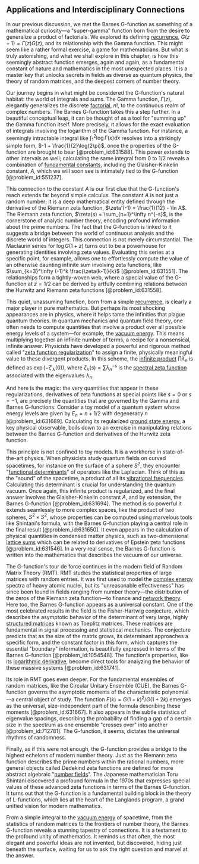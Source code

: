 ## Applications and Interdisciplinary Connections

In our previous discussion, we met the Barnes G-function as something of a mathematical curiosity—a "super-gamma" function born from the desire to generalize a product of factorials. We explored its defining [recurrence](@article_id:260818), $G(z+1) = \Gamma(z)G(z)$, and its relationship with the Gamma function. This might seem like a rather formal exercise, a game for mathematicians. But what is truly astonishing, and what we shall explore in this chapter, is how this seemingly abstract function emerges, again and again, as a fundamental constant of nature and mathematics in the most unexpected places. It is a master key that unlocks secrets in fields as diverse as quantum physics, the theory of random matrices, and the deepest corners of number theory.

Our journey begins in what might be considered the G-function's natural habitat: the world of integrals and sums. The Gamma function, $\Gamma(z)$, elegantly generalizes the discrete [factorial](@article_id:266143), $n!$, to the continuous realm of complex numbers. The Barnes G-function takes this a step further. In a beautiful conceptual leap, it can be thought of as a tool for "summing up" the Gamma function itself. More precisely, it allows for the exact evaluation of integrals involving the logarithm of the Gamma function. For instance, a seemingly intractable integral like $\int_1^2 \log \Gamma(x) dx$ resolves into a strikingly simple form, $-1 + \frac{1}{2}\log(2\pi)$, once the properties of the G-function are brought to bear [@problem_id:631588]. This power extends to other intervals as well; calculating the same integral from 0 to 1/2 reveals a combination of [fundamental constants](@article_id:148280), including the Glaisher-Kinkelin constant, $A$, which we will soon see is intimately tied to the G-function [@problem_id:551237].

This connection to the constant $A$ is our first clue that the G-function's reach extends far beyond simple calculus. The constant $A$ is not just a random number; it is a deep mathematical entity defined through the derivative of the Riemann zeta function, $\zeta'(-1) = \frac{1}{12} - \ln A$. The Riemann zeta function, $\zeta(s) = \sum_{n=1}^\infty n^{-s}$, is the cornerstone of analytic number theory, encoding profound information about the prime numbers. The fact that the G-function is linked to it suggests a bridge between the world of continuous analysis and the discrete world of integers. This connection is not merely circumstantial. The Maclaurin series for $\log G(1+z)$ turns out to be a powerhouse for generating identities involving zeta values. Evaluating this series at a specific point, for example, allows one to effortlessly compute the value of an otherwise daunting infinite sum involving zeta functions, like $\sum_{k=3}^\infty (-1)^k \frac{\zeta(k-1)}{k}$ [@problem_id:631551]. The relationships form a tightly-woven web, where a special value of the G-function at $z=1/2$ can be derived by artfully combining relations between the Hurwitz and Riemann zeta functions [@problem_id:631558].

This quiet, unassuming function, born from a simple [recurrence](@article_id:260818), is clearly a major player in pure mathematics. But perhaps its most shocking appearances are in physics, where it helps tame the infinities that plague quantum theories. In quantum mechanics and quantum field theory, one often needs to compute quantities that involve a product over all possible energy levels of a system—for example, the [vacuum energy](@article_id:154573). This means multiplying together an infinite number of terms, a recipe for a nonsensical, infinite answer. Physicists have developed a powerful and rigorous method called "[zeta function regularization](@article_id:172224)" to assign a finite, physically meaningful value to these divergent products. In this scheme, the [infinite product](@article_id:172862) $\prod \lambda_n$ is defined as $\exp(-\zeta'_\lambda(0))$, where $\zeta_\lambda(s) = \sum \lambda_n^{-s}$ is the [spectral zeta function](@article_id:197088) associated with the eigenvalues $\lambda_n$.

And here is the magic: the very quantities that appear in these regularizations, derivatives of zeta functions at special points like $s=0$ or $s=-1$, are precisely the quantities that are governed by the Gamma and Barnes G-functions. Consider a toy model of a quantum system whose energy levels are given by $E_n = n+1/2$ with degeneracy $n$ [@problem_id:631689]. Calculating its regularized [ground state energy](@article_id:146329), a key physical observable, boils down to an exercise in manipulating relations between the Barnes G-function and derivatives of the Hurwitz zeta function.

This principle is not confined to toy models. It is a workhorse in state-of-the-art physics. When physicists study quantum fields on curved spacetimes, for instance on the surface of a sphere $S^2$, they encounter "[functional determinants](@article_id:189551)" of operators like the Laplacian. Think of this as the "sound" of the spacetime, a product of all its [vibrational frequencies](@article_id:198691). Calculating this determinant is crucial for understanding the quantum vacuum. Once again, this infinite product is regularized, and the final answer involves the Glaisher-Kinkelin constant $A$, and by extension, the Barnes G-function [@problem_id:631694]. The method is so powerful it extends seamlessly to more complex spaces, like the product of two spheres, $S^2 \times S^2$, whose properties can be computed using marvelous tools like Shintani's formula, with the Barnes G-function playing a central role in the final result [@problem_id:631650]. It even appears in the calculation of physical quantities in condensed matter physics, such as two-dimensional [lattice sums](@article_id:190530) which can be related to derivatives of Epstein zeta functions [@problem_id:631546]. In a very real sense, the Barnes G-function is written into the mathematics that describes the vacuum of our universe.

The G-function's tour de force continues in the modern field of Random Matrix Theory (RMT). RMT studies the statistical properties of large matrices with random entries. It was first used to model the [complex energy](@article_id:263435) spectra of heavy atomic nuclei, but its "unreasonable effectiveness" has since been found in fields ranging from number theory—the distribution of the zeros of the Riemann zeta function—to finance and [network theory](@article_id:149534). Here too, the Barnes G-function appears as a universal constant. One of the most celebrated results in the field is the Fisher-Hartwig conjecture, which describes the asymptotic behavior of the determinant of very large, highly [structured matrices](@article_id:635242) known as Toeplitz matrices. These matrices are fundamental in signal processing and statistical mechanics. The conjecture predicts that as the size of the matrix grows, its determinant approaches a specific form, and the constant factor in this form, which captures the essential "boundary" information, is beautifully expressed in terms of the Barnes G-function [@problem_id:1054548]. The function's properties, like its [logarithmic derivative](@article_id:168744), become direct tools for analyzing the behavior of these massive systems [@problem_id:631741].

Its role in RMT goes even deeper. For the fundamental ensembles of random matrices, like the Circular Unitary Ensemble (CUE), the Barnes G-function governs the asymptotic moments of the characteristic polynomial—a central object of study. The function $F(k) = G(1+k)^2/G(1+2k)$ emerges as the universal, size-independent part of the formula describing these moments [@problem_id:631667]. It also appears in the subtle statistics of eigenvalue spacings, describing the probability of finding a gap of a certain size in the spectrum as one ensemble "crosses over" into another [@problem_id:712781]. The G-function, it seems, dictates the universal rhythms of randomness.

Finally, as if this were not enough, the G-function provides a bridge to the highest echelons of modern number theory. Just as the Riemann zeta function describes the prime numbers within the rational numbers, more general objects called Dedekind zeta functions are defined for more abstract algebraic "[number fields](@article_id:155064)". The Japanese mathematician Toru Shintani discovered a profound formula in the 1970s that expresses special values of these advanced zeta functions in terms of the Barnes G-function. It turns out that the G-function is a fundamental building block in the theory of L-functions, which lies at the heart of the Langlands program, a grand unified vision for modern mathematics.

From a simple integral to the [vacuum energy](@article_id:154573) of spacetime, from the statistics of random matrices to the frontiers of number theory, the Barnes G-function reveals a stunning tapestry of connections. It is a testament to the profound unity of mathematics. It reminds us that often, the most elegant and powerful ideas are not invented, but discovered, hiding just beneath the surface, waiting for us to ask the right question and marvel at the answer.